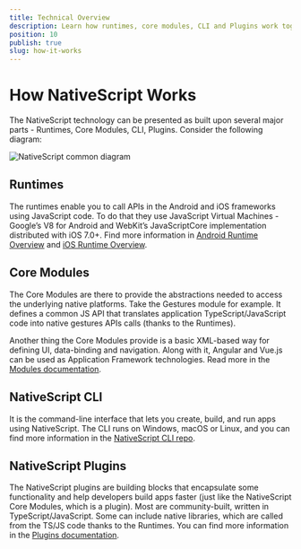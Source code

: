 ```yaml
---
title: Technical Overview
description: Learn how runtimes, core modules, CLI and Plugins work together to provide easy access to native APIs and help you build truly native mobile apps with NativeScript
position: 10
publish: true
slug: how-it-works
---
```


# How NativeScript Works

The NativeScript technology can be presented as built upon several major parts - Runtimes, Core Modules, CLI, Plugins. Consider the following diagram:

![NativeScript common diagram](../img/ns-common.png)

## Runtimes

The runtimes enable you to call APIs in the Android and iOS frameworks using JavaScript code. To do that they use JavaScript Virtual Machines - Google’s V8 for Android and WebKit’s JavaScriptCore implementation distributed with iOS 7.0+. Find more information in [Android Runtime Overview](./android-runtime/overview.md) and [iOS Runtime Overview](./ios-runtime/Overview.md).

## Core Modules

The Core Modules are there to provide the abstractions needed to access the underlying native platforms. Take the Gestures module for example. It defines a common JS API that translates application TypeScript/JavaScript code into native gestures APIs calls (thanks to the Runtimes).

Another thing the Core Modules provide is a basic XML-based way for defining UI, data-binding and navigation. Along with it, Angular and Vue.js can be used as Application Framework technologies. Read more in the [Modules documentation](../core-concepts/modules.md).

## NativeScript CLI

It is the command-line interface that lets you create, build, and run apps using NativeScript. The CLI runs on Windows, macOS or Linux, and you can find more information in the [NativeScript CLI repo](https://github.com/NativeScript/nativescript-cli).

## NativeScript Plugins

The NativeScript plugins are building blocks that encapsulate some functionality and help developers build apps faster (just like the NativeScript Core Modules, which is a plugin). Most are community-built, written in TypeScript/JavaScript. Some can include native libraries, which are called from the TS/JS code thanks to the Runtimes. You can find more information in the [Plugins documentation](../plugins/plugin-reference.md).
